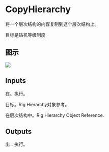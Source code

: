 # CopyHierarchy

将一个层次结构的内容复制到这个层次结构上。

目标是钻机等级制度

## 图示

![]($-20221218-21184734.png)

## Inputs

在。执行。

目标。Rig Hierarchy对象参考。

在层次结构中。Rig Hierarchy Object Reference.  

## Outputs

出：执行。
